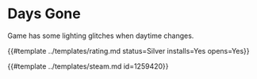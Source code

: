 # Days Gone
<!-- script:Aliases [] -->

Game has some lighting glitches when daytime changes.

{{#template ../templates/rating.md status=Silver installs=Yes opens=Yes}}

{{#template ../templates/steam.md id=1259420}}
